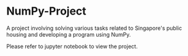# NumPy-Project

A project involving solving various tasks related to Singapore's public housing and developing a program using NumPy.

Please refer to jupyter notebook to view the project.
